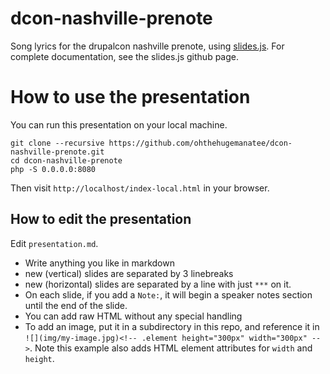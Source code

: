 # dcon-nashville-prenote
Song lyrics for the drupalcon nashville prenote, using [slides.js](https://github.com/hakimel/reveal.js). For complete documentation, see the slides.js github page.

# How to use the presentation

You can run this presentation on your local machine. 

```
git clone --recursive https://github.com/ohthehugemanatee/dcon-nashville-prenote.git
cd dcon-nashville-prenote
php -S 0.0.0.0:8080
```

Then visit `http://localhost/index-local.html` in your browser.

## How to edit the presentation

Edit `presentation.md`.

* Write anything you like in markdown
* new (vertical) slides are separated by 3 linebreaks
* new (horizontal) slides are separated by a line with just `***` on it.
* On each slide, if you add a `Note:`, it will begin a speaker notes section until the end of the slide.
* You can add raw HTML without any special handling
* To add an image, put it in a subdirectory in this repo, and reference it in `![](img/my-image.jpg)<!-- .element height="300px" width="300px" -->`. Note this example also adds HTML element attributes for `width` and `height`.



